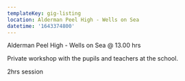 ```yaml
---
templateKey: gig-listing
location: Alderman Peel High - Wells on Sea
datetime: '1643374800'
---
```

Alderman Peel High - Wells on Sea @ 13.00 hrs

Private workshop with the pupils and teachers at the school.

2hrs session